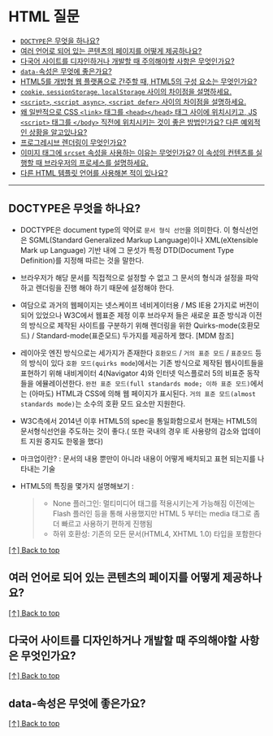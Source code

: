 # HTML 질문

- [`DOCTYPE`은 무엇을 하나요?](#doctype은-무엇을-하나요)
- [여러 언어로 되어 있는 콘텐츠의 페이지를 어떻게 제공하나요?](#여러-언어로-되어-있는-콘텐츠의-페이지를-어떻게-제공하나요)
- [다국어 사이트를 디자인하거나 개발할 때 주의해야할 사항은 무엇인가요?](#다국어-사이트를-디자인하거나-개발할-때-주의해야할-사항은-무엇인가요)
- [`data-`속성은 무엇에 좋은가요?](#data-속성은-무엇에-좋은가요)
- [HTML5를 개방형 웹 플랫폼으로 간주할 때, HTML5의 구성 요소는 무엇인가요?](#html5를-개방형-웹-플랫폼으로-간주할-때-html5의-구성-요소는-무엇인가요)
- [`cookie`, `sessionStorage`, `localStorage` 사이의 차이점을 설명하세요.](#cookie-sessionstorage-localstorage-사이의-차이점을-설명하세요)
- [`<script>`, `<script async>`, `<script defer>` 사이의 차이점을 설명하세요.](#script-script-async-script-defer-사이의-차이점을-설명하세요)
- [왜 일반적으로 CSS `<link>` 태그를 `<head></head>` 태그 사이에 위치시키고, JS `<script>` 태그를 `</body>` 직전에 위치시키는 것이 좋은 방법인가요? 다른 예외적인 상황을 알고있나요?](#왜-일반적으로-css-link-태그를-headhead-태그-사이에-위치시키고-js-script-태그를-body-직전에-위치시키는-것이-좋은-방법인가요-다른-예외적인-상황을-알고있나요)
- [프로그레시브 렌더링이 무엇인가요?](#프로그레시브-렌더링이-무엇인가요)
- [이미지 태그에 `srcset` 속성을 사용하는 이유는 무엇인가요? 이 속성의 컨텐츠를 실행할 때 브라우저의 프로세스를 설명하세요.](#이미지-태그에-srcset-속성을-사용하는-이유는-무엇인가요-이-속성의-컨텐츠를-실행할-때-브라우저의-프로세스를-설명하세요)
- [다른 HTML 템플릿 언어를 사용해본 적이 있나요?](#다른-html-템플릿-언어를-사용해본-적이-있나요)

----------------------------------------------------------------------------------

## DOCTYPE은 무엇을 하나요?
- DOCTYPE은 document type의 약어로 `문서 형식 선언`을 의미한다. 이 형식선언은 SGML(Standard Generalized Markup Language)이나 XML(eXtensible Mark up Language) 기반 내에 그 문섯가 특정 DTD(Document Type Definition)를 지정해 따르는 것을 말한다.

- 브라우저가 해당 문서를 직접적으로 설정할 수 없고 그 문서의 형식과 설정을 파악하고 렌더링을 진행 해야 하기 때문에 설정해야 한다. 

- 여담으로 과거의 웹페이지는 넷스케이프 네비게이터용 / MS IE용 2가지로 버전이 되어 있었으나 W3C에서 웹표준 제정 이후 브라우저 들은 새로운 표준 방식과 이전의 방식으로 제작된 사이트를 구분하기 위해 렌더링을 위한 Quirks-mode(호환모드) / Standard-mode(표준모드) 두가지를 제공하게 했다. [MDM 참조]

- 레이아웃 엔진 방식으로는 세가지가 존재한다 `호환모드` / `거의 표준 모드` / `표준모드` 등의 방식이 있다 `호환 모드(quirks mode`)에서는 기존 방식으로 제작된 웹사이트들을 표현하기 위해 내비게이터 4(Navigator 4)와 인터넷 익스플로러 5의 비표준 동작들을 에뮬레이션한다. `완전 표준 모드(full standards mode; 이하 표준 모드)`에서는 (아마도) HTML과 CSS에 의해 웹 페이지가 표시된다. `거의 표준 모드(almost standards mode)`는 소수의 호환 모드 요소만 지원한다.

- W3C측에서 2014년 이후 HTML5의 spec을 통일화함으로서 현재는 HTML5의 문서형식선언을 주도하는 것이 좋다.( 또한 국내의 경우 IE 사용량의 감소와 업데이트 지원 중지도 한몫을 했다)

- 마크업이란? : 문서의 내용 뿐만이 아니라 내용이 어떻게 배치되고 표현 되는지를 나타내는 기술

- HTML5의 특징을 몇가지 설명해보기 : 
  > - None 플러그인: 멀티미디어 태그를 적용시키는게 가능해짐 이전에는 Flash 플러인 등을 통해 사용했지만 HTML 5 부터는 media 태그로 좀더 빠르고 사용하기 편하게 진행됨
  > - 하위 호환성: 기존의 모든 문서(HTML4, XHTML 1.0) 타입을 포함한다

[[↑] Back to top](#html-질문)

## 여러 언어로 되어 있는 콘텐츠의 페이지를 어떻게 제공하나요?

[[↑] Back to top](#html-질문)

## 다국어 사이트를 디자인하거나 개발할 때 주의해야할 사항은 무엇인가요?

[[↑] Back to top](#html-질문)

## data-속성은 무엇에 좋은가요?

[[↑] Back to top](#html-질문)